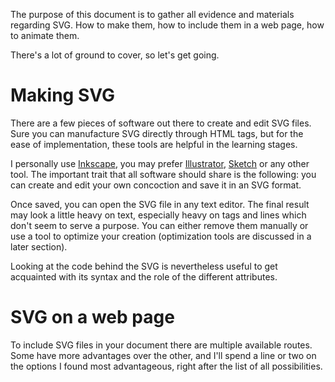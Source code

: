 The purpose of this document is to gather all evidence and materials regarding SVG. How to make them, how to include them in a web page, how to animate them.

There's a lot of ground to cover, so let's get going.

# Making SVG

There are a few pieces of software out there to create and edit SVG files. Sure you can manufacture SVG directly through HTML tags, but for the ease of implementation, these tools are helpful in the learning stages.

I personally use [Inkscape](https://inkscape.org/en/), you may prefer [Illustrator](https://www.adobe.com/products/illustrator.html), [Sketch](https://www.sketchapp.com/) or any other tool. The important trait that all software should share is the following: you can create and edit your own concoction and save it in an SVG format.

Once saved, you can open the SVG file in any text editor. The final result may look a little heavy on text, especially heavy on tags and lines which don't seem to serve a purpose. You can either remove them manually or use a tool to optimize your creation (optimization tools are discussed in a later section).

Looking at the code behind the SVG is nevertheless useful to get acquainted with its syntax and the role of the different attributes.

# SVG on a web page

To include SVG files in your document there are multiple available routes. Some have more advantages over the other, and I'll spend a line or two on the options I found most advantageous, right after the list of all possibilities.
